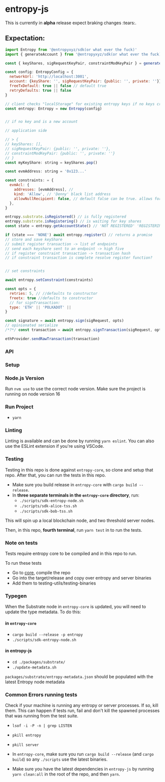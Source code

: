 # entropy-js

This is currently in **alpha** release expect braking changes :tears:.

## Expectation:

```js
import Entropy from '@entropyxyz/sdk(or what ever the fuck)'
import { generateAccount } from '@entropyxyz/sdk(or what ever the fuck)'

const { keyShares, sigRequestKeyPair, constraintModKeyPair } = generateAccount({ type: 'ECDSA' })

const config: EntropyConfig = {
  networkUrl: 'http://localhost:3001',
  account: {keyShare: '', sigRequestKeyPair: {public: '', private: ''}} //base 64
  freeTxDefault: true || false // default true
  retryDefaults: true || false
}

// client checks "localStorage" for existing entropy keys if no keys create keys
const entropy: Entropy = new Entropy(config)


// if no key and is a new account

// application side

// > {
// keyShares: [],
// sigRequestKeyPair: {public: '', private: ''},
// constraintModKeyPair: {public: '', private: ''}
// }
const myKeyShare: string = keyShares.pop()

const evmAddress: string = '0x123...'

const constraints: = {
  evmAcl: {
    addresses: [evmAddress], //
    kind: 'Allow', // 'Denny' black list address
    allowNullRecipient: false, // default false can be true. allows for contract creation
  },
}

entropy.substrate.isRegistered() // is fully registered
entropy.substrate.isRegistering() // is waiting for key shares
const state = entropy.getAccountState() // 'NOT REGISTERED' 'REGISTERING' 'REGISTERED'

if (state === 'NONE') await entropy.register() // returns a promise
// store and save keyShare
// submit register transaction -> list of endpoints
// send each keyshare sent to an endpoint -> high five
// if register constraint transaction -> transaction hash
// if constraint transaction is complete resolve register function?


// set constraints

await entropy.setConstraint(constraints)

const opts = {
  retries: 5, // //defaults to constructor
  freetx: true //defaults to constructor
  // for signTransaction:
  type: 'ETH' || 'POLKADOT' ||
}

const signature = await entropy.sign(sigRequest, opts)
// opinionated serialize
/*?*/ const transaction = await entropy.signTransaction(sigRequest, opts)

ethProvider.sendRawTransaction(transaction)

```

### API

### Setup

### Node.js Version

Run `nvm use` to use the correct node version.
Make sure the project is running on node version 16

### Run Project

- `yarn`

### Linting

Linting is available and can be done by running `yarn eslint`. You can also use the ESLint extension if you're using VSCode.

### Testing

Testing in this repo is done against `entropy-core`, so clone and setup that repo. After that, you can run the tests in this repo.

- Make sure you build release in `entropy-core` with `cargo build --release`.
- In **three separate terminals in the `entropy-core` directory**, run:
  - `./scripts/sdk-entropy-node.sh`
  - `./scripts/sdk-alice-tss.sh`
  - `./scripts/sdk-bob-tss.sh`

This will spin up a local blockchain node, and two threshold server nodes.

Then, in this repo, **fourth terminal**, run `yarn test` in to run the tests.

### Note on tests

Tests require entropy core to be compiled and in this repo to run.

To run these tests

- Go to [core](https://github.com/entropyxyz/entropy-core), compile the repo
- Go into the target/release and copy over entropy and server binaries
- Add them to testing-utils/testing-binaries

### Typegen

When the Substrate node in `entropy-core` is updated, you will need to update the type metadata. To do this:

#### in `entropy-core`

- `cargo build --release -p entropy`
- `./scripts/sdk-entropy-node.sh`

#### in entropy-js

- `cd ./packages/substrate/`
- `./update-metadata.sh`

`packages/substrate/entropy-metadata.json` should be populated with the latest Entropy node metadata

### Common Errors running tests

Check if your machine is running any entropy or server processes. If so, kill them. This can happen if tests run, fail and don't kill the spawned processes that was running from the test suite.

- `lsof -i -P -n | grep LISTEN`
- `pkill entropy`
- `pkill server`

- In `entropy-core`, make sure you run `cargo build --release` (and `cargo build`) so any `./scripts` use the latest binaries.
- Make sure you have the latest dependencies in `entropy-js` by running `yarn clean:all` in the root of the repo, and then `yarn`.
